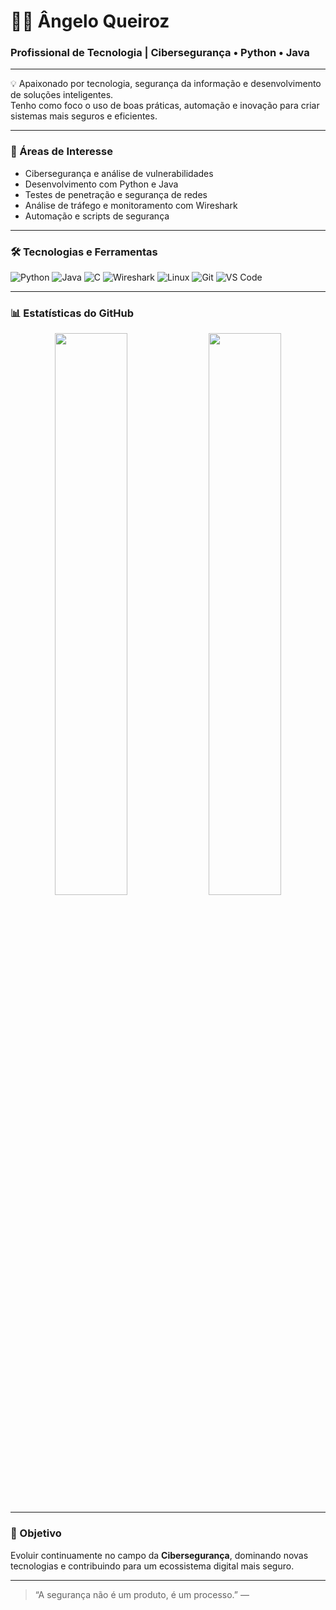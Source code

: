 # 👨‍💻 Ângelo Queiroz

### Profissional de Tecnologia | Cibersegurança • Python • Java

---

💡 Apaixonado por tecnologia, segurança da informação e desenvolvimento de soluções inteligentes.  
Tenho como foco o uso de boas práticas, automação e inovação para criar sistemas mais seguros e eficientes.

---

### 🧠 Áreas de Interesse
- Cibersegurança e análise de vulnerabilidades  
- Desenvolvimento com Python e Java  
- Testes de penetração e segurança de redes  
- Análise de tráfego e monitoramento com Wireshark  
- Automação e scripts de segurança

---

### 🛠️ Tecnologias e Ferramentas
![Python](https://img.shields.io/badge/-Python-05122A?style=flat&logo=python)
![Java](https://img.shields.io/badge/-Java-05122A?style=flat&logo=java)
![C](https://img.shields.io/badge/-C-05122A?style=flat&logo=c)
![Wireshark](https://img.shields.io/badge/-Wireshark-05122A?style=flat&logo=wireshark)
![Linux](https://img.shields.io/badge/-Linux-05122A?style=flat&logo=linux)
![Git](https://img.shields.io/badge/-Git-05122A?style=flat&logo=git)
![VS Code](https://img.shields.io/badge/-VS%20Code-05122A?style=flat&logo=visualstudiocode)

---

### 📊 Estatísticas do GitHub
<p align="center">
  <img width="48%" src="https://github-readme-stats.vercel.app/api?username=angeloqueiroz&show_icons=true&theme=github_dark&hide_border=true" />
  <img width="48%" src="https://github-readme-streak-stats.herokuapp.com/?user=angeloqueiroz&theme=github-dark-blue&hide_border=true" />
</p>

---

### 🚀 Objetivo
Evoluir continuamente no campo da **Cibersegurança**, dominando novas tecnologias e contribuindo para um ecossistema digital mais seguro.

---

> “A segurança não é um produto, é um processo.” —
